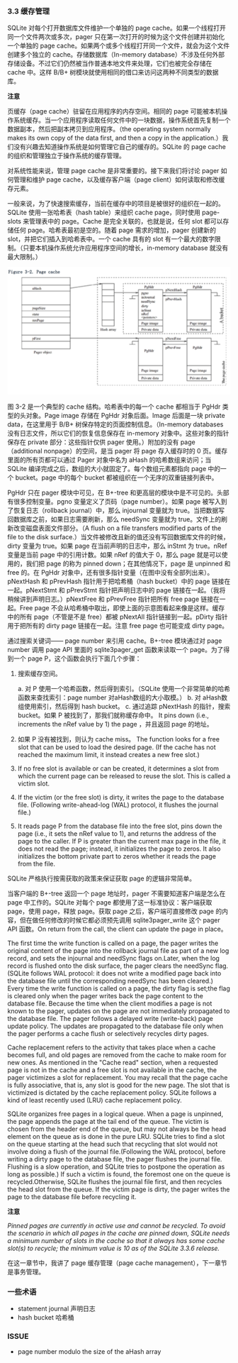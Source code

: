 ### 3.3 缓存管理

SQLite 对每个打开数据库文件维护一个单独的 page cache。如果一个线程打开同一个文件两次或多次，pager 只在第一次打开的时候为这个文件创建并初始化一个单独的 page cache。如果两个或多个线程打开同一个文件，就会为这个文件创建多个独立的 cache。存储数据库（In-memory database）不涉及任何外部存储设备。不过它们仍然被当作普通本地文件来处理，它们也被完全存储在 cache 中。这样 B/B+ 树模块就使用相同的借口来访问这两种不同类型的数据库。

**注意**

页缓存（page cache）驻留在应用程序的内存空间。相同的 page 可能被本机操作系统缓存。当一个应用程序读取任何文件中的一块数据，操作系统首先复制一个数据副本，然后把副本拷贝到应用程序。（the operating system normally makes its own copy of the data first, and then a copy in the application.）我们没有兴趣去知道操作系统是如何管理它自己的缓存的。SQLite 的 page cache 的组织和管理独立于操作系统的缓存管理。

对系统性能来说，管理 page cache 是非常重要的。接下来我们将讨论 pager 如何管理和维护 page cache，以及缓存客户端（page client）如何读取和修改缓存元素。

一般来说，为了快速搜索缓存，当前在缓存中的项目是被很好的组织在一起的。SQLite 使用一张哈希表（hash table）来组织 cache page，同时使用 page-slots 来管理表中的 page。Cache 是完全关联的，也就是说，任何 slot 都可以存储任何 page。哈希表最初是空的。随着 page 需求的增加，pager 创建新的 slot，并把它们插入到哈希表中。一个 cache 具有的 slot 有一个最大的数字限制。（只要本机操作系统允许应用程序空间的增长，in-memory database 就没有最大限制。）

![Figure 3-2. Page cache](./images/chapter3/Figure3-2.PageCache.png)

 图 3-2 是一个典型的 cache 结构。哈希表中的每一个 cache 都相当于 PgHdr 类型的头对象。Page image 存储在 PgHdr 对象后面。Image 后面是一块 private data，在这里用于 B/B+ 树保存特定的页面控制信息。（In-memory databases 没有日志文件，所以它们的恢复信息保存在 in-memory 对象中。这些对象的指针保存在 private 部分：这些指针仅供 pager 使用。）附加的没有 page （additional nonpage）的空间，是当 pager 将 page 存入缓存时的 0 页。缓存里面的所有页都可以通过 Pager 对象中名为 aHash 的哈希数组来访问；当 SQLite 编译完成之后，数组的大小就固定了。每个数组元素都指向 page 中的一个 bucket。page 中的每个 bucket 都被组织在一个无序的双重链接列表中。
 
 PgHdr 只在 pager 模块中可见，在 B+-tree 和更高层的模块中是不可见的。头部有很多控制变量。pgno 变量定义了页码（page number）。如果 page 被写入到了恢复日志（rollback journal）中，那么 injournal 变量就为 true。当把数据写回数据库之前，如果日志需要刷新，那么 needSync 变量就为 true。文件上的刷新改变磁盘表面文件部分。（A flush on a file transfers modified parts of the file to the disk surface.）当文件被修改且新的值还没有写回数据库文件的时候，dirty 变量为 true。如果 page 在当前声明的日志中，那么 inStmt 为 true。nRef 变量是当前 page 中的引用计数。如果 nRef 的值大于 0，那么 page 就是可以使用的，我们把 page 的称为 pinned down；在其他情况下，page 是 unpinned 和 free 的。在 PgHdr 对象中，还有很多指针变量（在图中没有全部列出来）。pNextHash 和 pPrevHash 指针用于把哈希桶（hash bucket）中的 page 链接在一起。pNextStmt 和 pPrevStmt 指针把声明日志中的 page 链接在一起。（我将稍候讲到声明日志。）pNextFree 和 pPrevFree 指针把所有 free page 链接在一起。Free page 不会从哈希桶中取出，即使上面的示意图看起来像是这样。缓存中的所有 page（不管是不是 free）都被 pNextAll 指针链接到一起。pDirty 指针用于把所有的 dirty page 链接在一起。注意 free page 也可能变成 dirty page。
 
 通过搜索关键词—— page number 来引用 cache。B+-tree 模块通过对 page number 调用 page API 里面的 sqlite3pager_get 函数来读取一个 page。为了得到一个 page P，这个函数会执行下面几个步骤：
 
 1. 搜索缓存空间。
 	
 	a. 对 P 使用一个哈希函数，然后得到索引。（SQLite 使用一个非常简单的哈希函数来查找索引：page number 对aHash数组的大小取模。）
 	b. 对 aHash数组使用索引，然后得到 hash bucket。
 	c. 通过追踪 pNextHash 的指针，搜索 bucket。如果 P 被找到了，那我们就称缓存命中。 It pins down (i.e., increments the nRef value by 1) the page ，并且返回 page 的地址。
 2. 如果 P 没有被找到，则认为 cache miss。 The function looks for a free slot that can be used to load the desired page. (If the cache has not reached the maximum limit, it instead creates a new free slot.)
 3. If no free slot is available or can be created, it determines a slot from which the current page can be released to reuse the slot. This is called a victim slot.
 4. If the victim (or the free slot) is dirty, it writes the page to the database file. (Following write-ahead-log (WAL) protocol, it flushes the journal file.)
 5. It reads page P from the database file into the free slot, pins down the page (i.e., it sets the nRef value to 1), and returns the address of the page to the caller. If P is greater than the current max page in the file, it does not read the page; instead, it initializes the page to zeros. It also initializes the bottom private part to zeros whether it reads the page from the file.

SQLite 严格执行按需获取的政策来保证获取 page 的逻辑非常简单。

当客户端的 B+-tree 返回一个 page 地址时，pager 不需要知道客户端是怎么在 page 中工作的。SQLite 对每个 page 都使用了这一标准协议：客户端获取 page，使用 page，释放 page。获取 page 之后，客户端可直接修改 page 的内容，但在做任何修改的时候它都必须预先调用 sqlite3pager_write 这个 pager API 函数。On return from the call, the client can update the page in place。

The first time the write function is called on a page, the pager writes the original content of the page into the rollback journal file as part of a new log record, and sets the injournal and needSync flags on.Later, when the log record is flushed onto the disk surface, the pager clears the needSync flag.(SQLite follows WAL protocol: it does not write a modified page back into the database file until the corresponding needSync has been cleared.) Every time the write function is called on a page, the dirty flag is set;the flag is cleared only when the pager writes back the page content to the database file. Because the time when the client modifies a page is not known to the pager, updates on the page are not immediately propagated to the database file.  The pager follows a delayed write (write-back) page update policy. The updates are propagated to the database file only when the pager performs a cache flush or selectively recycles dirty pages.

Cache replacement refers to the activity that takes place when a cache becomes full, and old pages are removed from the cache to make room for new ones. As mentioned in the "Cache read" section, when a requested page is not in the cache and a free slot is not available in the cache, the pager victimizes a slot for replacement. You may recall that the page cache is fully associative, that is, any slot is good for the new page. The slot that is victimized is dictated by the cache replacement policy. SQLite follows a kind of least recently used (LRU) cache replacement policy.

SQLite organizes free pages in a logical queue. When a page is unpinned, the page appends the page at the tail end of the queue. The victim is chosen from the header end of the queue, but may not always be the head element on the queue as is done in the pure LRU. SQLite tries to find a slot on the queue starting at the head such that recycling that slot would not involve doing a flush of the journal file.(Following the WAL protocol, before writing a dirty page to the database file, the pager flushes the journal file. Flushing is a slow operation, and SQLite tries to postpone the operation as long as possible.) If such a victim is found, the foremost one on the queue is recycled.Otherwise, SQLite flushes the journal file first, and then recycles the head slot from the queue. If the victim page is dirty, the pager writes the page to the database file before recycling it.

**注意**

*Pinned pages are currently in active use and cannot be recycled. To avoid the scenario in which all pages in the cache are pinned down, SQLite needs a minimum number of slots in the cache so that it always has some cache slot(s) to recycle; the minimum value is 10 as of the SQLite 3.3.6 release.*

在这一章节中，我讲了 page 缓存管理（page cache management），下一章节是事务管理。



### 一些术语

+ statement journal  声明日志
+ hash bucket 哈希桶

### ISSUE 

+ page number modulo the size of the aHash array